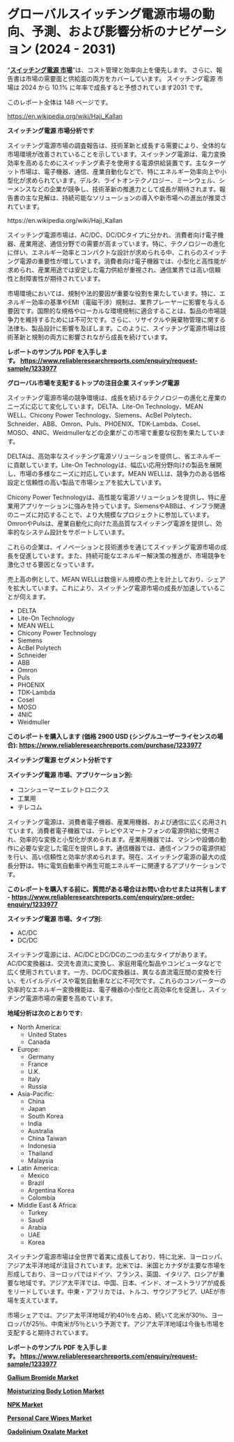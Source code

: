 <p><h1>グローバルスイッチング電源市場の動向、予測、および影響分析のナビゲーション (2024 - 2031)</h1></p><p>&ldquo;<strong><a href="https://www.reliableresearchreports.com/switching-power-supply-r1233977?utm_campaign=110&utm_medium=9&utm_source=Github&utm_content=ia&utm_term=20112024&utm_id=switching-power-supply">スイッチング電源 市場</a></strong>&rdquo;は、コスト管理と効率向上を優先します。 さらに、報告書は市場の需要面と供給面の両方をカバーしています。 スイッチング電源 市場は 2024 から 10.1% に年率で成長すると予想されています2031 です。</p>
<p>このレポート全体は 148 ページです。</p>
<p><a href="https://en.wikipedia.org/wiki/Haji_Kallan?utm_campaign=110&utm_medium=9&utm_source=Github&utm_content=ia&utm_term=20112024&utm_id=switching-power-supply">https://en.wikipedia.org/wiki/Haji_Kallan</a></p>
<p><strong>スイッチング電源 市場分析です</strong></p>
<p><p>スイッチング電源市場の調査報告は、技術革新と成長する需要により、全体的な市場環境が改善されていることを示しています。スイッチング電源は、電力変換効率を高めるためにスイッチング素子を使用する電源供給装置です。主なターゲット市場は、電子機器、通信、産業自動化などで、特にエネルギー効率向上や小型化が求められています。デルタ、ライトオンテクノロジー、ミーンウェル、シーメンスなどの企業が競争し、技術革新の推進力として成長が期待されます。報告書の主な見解は、持続可能なソリューションの導入や新市場への進出が推奨されています。</p></p>
<p>https://en.wikipedia.org/wiki/Haji_Kallan</p>
<p><p>スイッチング電源市場は、AC/DC、DC/DCタイプに分かれ、消費者向け電子機器、産業用途、通信分野での需要が高まっています。特に、テクノロジーの進化に伴い、エネルギー効率とコンパクトな設計が求められる中、これらのスイッチング電源の重要性が増しています。消費者向け電子機器では、小型化と高性能が求められ、産業用途では安定した電力供給が重視され、通信業界では高い信頼性と耐障害性が期待されています。</p><p>市場環境においては、規制や法的要因が重要な役割を果たしています。特に、エネルギー効率の基準やEMI（電磁干渉）規制は、業界プレーヤーに影響を与える要因です。国際的な規格やローカルな環境規制に適合することは、製品の市場競争力を維持するためには不可欠です。さらに、リサイクルや廃棄物管理に関する法律も、製品設計に影響を及ぼします。このように、スイッチング電源市場は技術革新と規制の両方に影響されながら成長を続けています。</p></p>
<p><strong>レポートのサンプル PDF を入手します。&nbsp;<a href="https://www.reliableresearchreports.com/enquiry/request-sample/1233977?utm_campaign=110&utm_medium=9&utm_source=Github&utm_content=ia&utm_term=20112024&utm_id=switching-power-supply">https://www.reliableresearchreports.com/enquiry/request-sample/1233977</a></strong></p>
<p><strong>グローバル市場を支配するトップの注目企業 スイッチング電源</strong></p>
<p><p>スイッチング電源市場の競争環境は、成長を続けるテクノロジーの進化と産業のニーズに応じて変化しています。DELTA、Lite-On Technology、MEAN WELL、Chicony Power Technology、Siemens、AcBel Polytech、Schneider、ABB、Omron、Puls、PHOENIX、TDK-Lambda、Cosel、MOSO、4NIC、Weidmullerなどの企業がこの市場で重要な役割を果たしています。</p><p>DELTAは、高効率なスイッチング電源ソリューションを提供し、省エネルギーに貢献しています。Lite-On Technologyは、幅広い応用分野向けの製品を展開し、市場の多様なニーズに対応しています。MEAN WELLは、競争力のある価格設定と信頼性の高い製品で市場シェアを拡大しています。</p><p>Chicony Power Technologyは、高性能な電源ソリューションを提供し、特に産業用アプリケーションに強みを持っています。SiemensやABBは、インフラ関連のニーズに対応することで、より大規模なプロジェクトに参加しています。OmronやPulsは、産業自動化に向けた高品質なスイッチング電源を提供し、効率的なシステム設計をサポートしています。</p><p>これらの企業は、イノベーションと技術進歩を通じてスイッチング電源市場の成長を促進しています。また、持続可能なエネルギー解決策の推進が、市場競争を激化させる要因となっています。</p><p>売上高の例として、MEAN WELLは数億ドル規模の売上を計上しており、シェアを拡大しています。これにより、スイッチング電源市場の成長が加速していることが伺えます。</p></p>
<p><ul><li>DELTA</li><li>Lite-On Technology</li><li>MEAN WELL</li><li>Chicony Power Technology</li><li>Siemens</li><li>AcBel Polytech</li><li>Schneider</li><li>ABB</li><li>Omron</li><li>Puls</li><li>PHOENIX</li><li>TDK-Lambda</li><li>Cosel</li><li>MOSO</li><li>4NIC</li><li>Weidmuller</li></ul></p>
<p><strong>このレポートを購入します (価格 2900 USD (シングルユーザーライセンスの場合):&nbsp;<a href="https://www.reliableresearchreports.com/purchase/1233977?utm_campaign=110&utm_medium=9&utm_source=Github&utm_content=ia&utm_term=20112024&utm_id=switching-power-supply">https://www.reliableresearchreports.com/purchase/1233977</a></strong></p>
<p><strong>スイッチング電源 セグメント分析です</strong></p>
<p><strong>スイッチング電源 市場、アプリケーション別:</strong></p>
<p><ul><li>コンシューマーエレクトロニクス</li><li>工業用</li><li>テレコム</li></ul></p>
<p><p>スイッチング電源は、消費者電子機器、産業用機器、および通信に広く応用されています。消費者電子機器では、テレビやスマートフォンの電源供給に使用され、効率的な変換と小型化が求められます。産業用機器では、マシンや設備の動作に必要な安定した電圧を提供します。通信機器では、通信インフラの電源供給を行い、高い信頼性と効率が求められます。現在、スイッチング電源の最大の成長分野は、特に電気自動車や再生可能エネルギーに関連するアプリケーションです。</p></p>
<p><strong>このレポートを購入する前に、質問がある場合はお問い合わせまたは共有します - <a href="https://www.reliableresearchreports.com/enquiry/pre-order-enquiry/1233977?utm_campaign=110&utm_medium=9&utm_source=Github&utm_content=ia&utm_term=20112024&utm_id=switching-power-supply">https://www.reliableresearchreports.com/enquiry/pre-order-enquiry/1233977</a></strong></p>
<p><strong>スイッチング電源 市場、タイプ別:</strong></p>
<p><ul><li>AC/DC</li><li>DC/DC</li></ul></p>
<p><p>スイッチング電源には、AC/DCとDC/DCの二つの主なタイプがあります。AC/DC変換器は、交流を直流に変換し、家庭用電化製品やコンピュータなどで広く使用されています。一方、DC/DC変換器は、異なる直流電圧間の変換を行い、モバイルデバイスや電気自動車などに不可欠です。これらのコンバーターの効率的なエネルギー変換機能は、電子機器の小型化と高効率化を促進し、スイッチング電源市場の需要を高めています。</p></p>
<p><strong>地域分析は次のとおりです:</strong></p>
<p><ul>
    <li>
        North America:
        <ul>
            <li>United States</li>
            <li>Canada</li>
        </ul>
    </li>
    <li>
        Europe:
        <ul>
            <li>Germany</li>
            <li>France</li>
            <li>U.K.</li>
            <li>Italy</li>
            <li>Russia</li>
        </ul>
    </li>
    <li>
        Asia-Pacific:
        <ul>
            <li>China</li>
            <li>Japan</li>
            <li>South Korea</li>
            <li>India</li>
            <li>Australia</li>
            <li>China Taiwan</li>
            <li>Indonesia</li>
            <li>Thailand</li>
            <li>Malaysia</li>
        </ul>
    </li>
    <li>
        Latin America:
        <ul>
            <li>Mexico</li>
            <li>Brazil</li>
            <li>Argentina Korea</li>
            <li>Colombia</li>
        </ul>
    </li>
    <li>
        Middle East & Africa:
        <ul>
            <li>Turkey</li>
            <li>Saudi</li>
            <li>Arabia</li>
            <li>UAE</li>
            <li>Korea</li>
        </ul>
    </li>
    </ul></p>
<p><p>スイッチング電源市場は全世界で着実に成長しており、特に北米、ヨーロッパ、アジア太平洋地域が注目されています。北米では、米国とカナダが主要な市場を形成しており、ヨーロッパではドイツ、フランス、英国、イタリア、ロシアが重要な地域です。アジア太平洋では、中国、日本、インド、オーストラリアが成長をリードしています。中東・アフリカでは、トルコ、サウジアラビア、UAEが市場を支えています。</p><p>市場シェアでは、アジア太平洋地域が約40％を占め、続いて北米が30％、ヨーロッパが25％、中南米が5％という予測です。アジア太平洋地域は今後も市場を支配すると期待されています。</p></p>
<p><strong>レポートのサンプル PDF を入手します。&nbsp;<a href="https://www.reliableresearchreports.com/enquiry/request-sample/1233977?utm_campaign=110&utm_medium=9&utm_source=Github&utm_content=ia&utm_term=20112024&utm_id=switching-power-supply">https://www.reliableresearchreports.com/enquiry/request-sample/1233977</a></strong></p>
<p><strong><p><a href="https://issuu.com/reportprime-2/docs/gallium-bromide-market-size-2030.pp_adae9508bc97b2?utm_campaign=110&utm_medium=9&utm_source=Github&utm_content=ia&utm_term=20112024&utm_id=switching-power-supply">Gallium Bromide Market</a></p><p><a href="https://github.com/prosalinda88/Market-Research-Report-List-6/blob/main/moisturizing-body-lotion-market.md?utm_campaign=110&utm_medium=9&utm_source=Github&utm_content=ia&utm_term=20112024&utm_id=switching-power-supply">Moisturizing Body Lotion Market</a></p><p><a href="https://www.linkedin.com/pulse/npk-industry-insights-report-analyzing-market-trends-kdrie?utm_campaign=110&utm_medium=9&utm_source=Github&utm_content=ia&utm_term=20112024&utm_id=switching-power-supply">NPK Market</a></p><p><a href="https://www.linkedin.com/pulse/global-personal-care-wipes-market-size-trends-analysis-regional-cpzqc?utm_campaign=110&utm_medium=9&utm_source=Github&utm_content=ia&utm_term=20112024&utm_id=switching-power-supply">Personal Care Wipes Market</a></p><p><a href="https://issuu.com/reportprime-2/docs/gadolinium-oxalate-market-size-2030_1fad5fea4d2b7a?utm_campaign=110&utm_medium=9&utm_source=Github&utm_content=ia&utm_term=20112024&utm_id=switching-power-supply">Gadolinium Oxalate Market</a></p></strong></p>